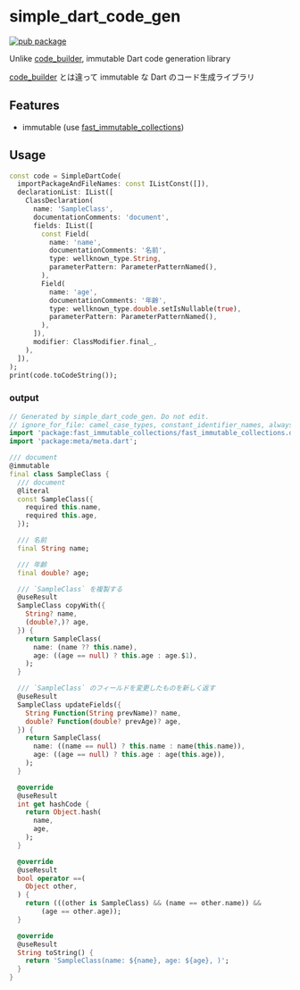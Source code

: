 # simple_dart_code_gen

[![pub package](https://img.shields.io/pub/v/simple_dart_code_gen.svg)](https://pub.dev/packages/simple_dart_code_gen)

Unlike [code_builder](https://pub.dev/packages/code_builder), immutable Dart
code generation library

[code_builder](https://pub.dev/packages/code_builder) とは違って immutable な
Dart のコード生成ライブラリ

## Features

- immutable (use
  [fast_immutable_collections](https://pub.dev/packages/fast_immutable_collections))

## Usage

```dart
const code = SimpleDartCode(
  importPackageAndFileNames: const IListConst([]),
  declarationList: IList([
    ClassDeclaration(
      name: 'SampleClass',
      documentationComments: 'document',
      fields: IList([
        const Field(
          name: 'name',
          documentationComments: '名前',
          type: wellknown_type.String,
          parameterPattern: ParameterPatternNamed(),
        ),
        Field(
          name: 'age',
          documentationComments: '年齢',
          type: wellknown_type.double.setIsNullable(true),
          parameterPattern: ParameterPatternNamed(),
        ),
      ]),
      modifier: ClassModifier.final_,
    ),
  ]),
);
print(code.toCodeString());
```

### output

```dart
// Generated by simple_dart_code_gen. Do not edit.
// ignore_for_file: camel_case_types, constant_identifier_names, always_use_package_imports
import 'package:fast_immutable_collections/fast_immutable_collections.dart';
import 'package:meta/meta.dart';

/// document
@immutable
final class SampleClass {
  /// document
  @literal
  const SampleClass({
    required this.name,
    required this.age,
  });

  /// 名前
  final String name;

  /// 年齢
  final double? age;

  /// `SampleClass` を複製する
  @useResult
  SampleClass copyWith({
    String? name,
    (double?,)? age,
  }) {
    return SampleClass(
      name: (name ?? this.name),
      age: ((age == null) ? this.age : age.$1),
    );
  }

  /// `SampleClass` のフィールドを変更したものを新しく返す
  @useResult
  SampleClass updateFields({
    String Function(String prevName)? name,
    double? Function(double? prevAge)? age,
  }) {
    return SampleClass(
      name: ((name == null) ? this.name : name(this.name)),
      age: ((age == null) ? this.age : age(this.age)),
    );
  }

  @override
  @useResult
  int get hashCode {
    return Object.hash(
      name,
      age,
    );
  }

  @override
  @useResult
  bool operator ==(
    Object other,
  ) {
    return (((other is SampleClass) && (name == other.name)) &&
        (age == other.age));
  }

  @override
  @useResult
  String toString() {
    return 'SampleClass(name: ${name}, age: ${age}, )';
  }
}
```
